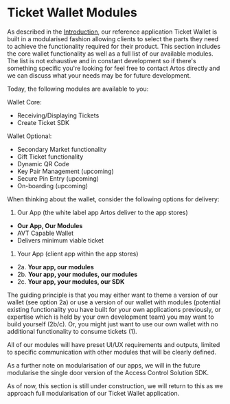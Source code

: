 # Ticket Wallet Modules

As described in the [Introduction](#introduction), our reference application Ticket Wallet is built in a modularised fashion allowing clients to select the parts they need to achieve the functionality required for their product. This section includes the core wallet functionality as well as a full list of our available modules. The list is not exhaustive and in constant development so if there's something specific you're looking for feel free to contact Artos directly and we can discuss what your needs may be for future development.

Today, the following modules are available to you:

Wallet Core:

- Receiving/Displaying Tickets
- Create Ticket SDK

Wallet Optional:

- Secondary Market functionality
- Gift Ticket functionality
- Dynamic QR Code
- Key Pair Management (upcoming)
- Secure Pin Entry (upcoming)
- On-boarding (upcoming)

When thinking about the wallet, consider the following options for delivery:

1. Our App (the white label app Artos deliver to the app stores)
  - **Our App, Our Modules**
  - AVT Capable Wallet
  - Delivers minimum viable ticket
1. Your App (client app within the app stores)
  - 2a. **Your app, our modules**
  - 2b. **Your app, your modules, our modules**
  - 2c. **Your app, your modules, our SDK**

The guiding principle is that you may either want to theme a version of our wallet (see option 2a) or use a version of our wallet with modules (potential existing functionality you have built for your own applications previously, or expertise which is held by your own development team) you may want to build yourself (2b/c). Or, you might just want to use our own wallet with no additional functionality to consume tickets (1).

All of our modules will have preset UI/UX requirements and outputs, limited to specific communication with other modules that will be clearly defined.

As a further note on modularisation of our apps, we will in the future modularise the single door version of the Access Control Solution SDK.

<aside class="notice">
As of now, this section is still under construction, we will return to this as we approach full modularisation of our Ticket Wallet application.
</aside>
